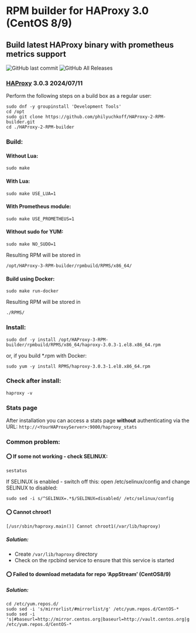 # RPM builder for HAProxy 3.0 (CentOS 8/9)
## Build latest HAProxy binary with prometheus metrics support

![GitHub last commit](https://img.shields.io/github/last-commit/philyuchkoff/HAProxy-3-RPM-builder?style=for-the-badge)
![GitHub All Releases](https://img.shields.io/github/downloads/philyuchkoff/HAProxy-3-RPM-builder/total?style=for-the-badge)


### [HAProxy](http://www.haproxy.org/) 3.0.3 2024/07/11

Perform the following steps on a build box as a regular user:

    sudo dnf -y groupinstall 'Development Tools'
    cd /opt
    sudo git clone https://github.com/philyuchkoff/HAProxy-2-RPM-builder.git
    cd ./HAProxy-2-RPM-builder

### Build:

#### Without Lua:

    sudo make
    
#### With Lua:

    sudo make USE_LUA=1

#### With Prometheus module:

    sudo make USE_PROMETHEUS=1

#### Without sudo for YUM:

    sudo make NO_SUDO=1

Resulting RPM will be stored in 

    /opt/HAProxy-3-RPM-builder/rpmbuild/RPMS/x86_64/

#### Build using Docker:

    sudo make run-docker

Resulting RPM will be stored in 

    ./RPMS/


### Install:

    sudo dnf -y install /opt/HAProxy-3-RPM-builder/rpmbuild/RPMS/x86_64/haproxy-3.0.3-1.el8.x86_64.rpm

or, if you build *.rpm with Docker:

    sudo yum -y install RPMS/haproxy-3.0.3-1.el8.x86_64.rpm 
    

### Check after install:

    haproxy -v

### Stats page

After installation you can access a stats page **without** authenticating via the URL: `http://<YourHAProxyServer>:9000/haproxy_stats`



### Common problem:

#### :o: If some not working - check SELINUX:

    sestatus

If SELINUX is enabled  - switch off this: open /etc/selinux/config and change SELINUX to disabled:

    sudo sed -i s/^SELINUX=.*$/SELINUX=disabled/ /etc/selinux/config


#### :o: Cannot chroot1
    [/usr/sbin/haproxy.main()] Cannot chroot1(/var/lib/haproxy)  
##### Solution:
- Create `/var/lib/haproxy` directory
- Check on the rpcbind service to ensure that this service is started 

#### :o: Failed to download metadata for repo ‘AppStream’ (CentOS8/9)
##### Solution:
    cd /etc/yum.repos.d/
    sudo sed -i 's/mirrorlist/#mirrorlist/g' /etc/yum.repos.d/CentOS-*
    sudo sed -i 's|#baseurl=http://mirror.centos.org|baseurl=http://vault.centos.org|g' /etc/yum.repos.d/CentOS-*
